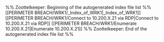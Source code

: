%% Zoottelkeeper: Beginning of the autogenerated index file list  %%
 [[PERIMETER BREACH/WRK1/_Index_of_WRK1|_Index_of_WRK1]]
 [[PERIMETER BREACH/WRK1/Connect to 10.200.X.21 via RDP|Connect to 10.200.X.21 via RDP]]
 [[PERIMETER BREACH/WRK1/Enumerate 10.200.X.21|Enumerate 10.200.X.21]]
%% Zoottelkeeper: End of the autogenerated index file list  %%
